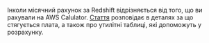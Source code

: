 Інколи місячний рахунок за Redshift відрізняється від того, що ви рахували на AWS Calulator. [Стаття](https://aws.amazon.com/blogs/big-data/how-to-attribute-amazon-redshift-costs-to-your-end-users/) розповідає в деталях за що стягується плата, а також про утилітні таблиці, які допоможуть у розрахунку.